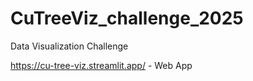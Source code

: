 # CuTreeViz_challenge_2025
Data Visualization Challenge

https://cu-tree-viz.streamlit.app/ - Web App
